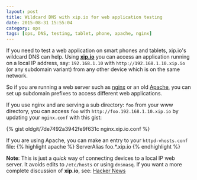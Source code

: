 ```yaml
---
layout: post
title: Wildcard DNS with xip.io for web application testing
date: 2015-08-31 15:55:04
category: ops
tags: [ops, DNS, testing, tablet, phone, apache, nginx]
---
```

If you need to test a web application on smart phones and tablets,
xip.io's wildcard DNS can help. Using **[xip.io](http://xip.io/)** you can access an application
running on a local IP address, say: `192.168.1.10` with `http://192.168.1.10.xip.io` (or any
subdomain variant) from any other device which is on the same network.

So if you are running a web server such as [nginx](http://wiki.nginx.org/Main) or
an old [Apache](http://httpd.apache.org/), you can set up subdomain prefixes to access
different web applications.

If you use nginx and are serving a sub directory: `foo` from your www directory, you can access
`foo` with `http://foo.192.168.1.10.xip.io` by updating your `nginx.conf` with this gist:

{% gist oldgit/7de7492a3942fe9f631c nginx.xip.io.conf %}

If you are using Apache, you can make an entry to your `httpd-vhosts.conf` file:
{% highlight apache %}
ServerAlias foo.*.xip.io
{% endhighlight %}

**Note**: This is just a *quick* way of connecting devices to a local IP web server.
It avoids edits to `/etc/hosts` or using `dnsmasq`.
If you want a more complete discussion of **xip.io**, see: [Hacker News](https://news.ycombinator.com/item?id=7732457)
